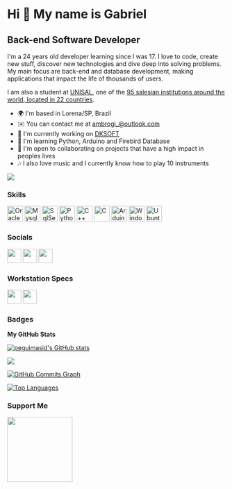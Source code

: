Hi 👋 My name is Gabriel
==========================

Back-end Software Developer
-----------------------------

I'm a 24 years old developer learning since I was 17. I love to code, create new stuff, discover new technologies and dive deep into solving problems. My main focus are back-end and database development, making applications that impact the life of thousands of users.

I am also a student at [UNISAL](https://unisal.br), one of the [95 salesian institutions around the world, located in 22 countries](https://ius-sdb.com/ius-world-networks/).

* 🌍  I'm based in Lorena/SP, Brazil
* ✉️  You can contact me at [ambrogi_@outlook.com](mailto:ambrogi_@outlook.com)
* 🚀  I'm currently working on [DKSOFT](https://suportedksoft.com.br)
* 🧠  I'm learning Python, Arduino and Firebird Database
* 🤝  I'm open to collaborating on projects that have a high impact in peoples lives
* 🎶  I also love music and I currently know how to play 10 instruments

<a href="https://www.github.com/guedonotfound" target="_blank" rel="noreferrer"><img
src="https://img.shields.io/github/followers/guedonotfound?logo=github&style=for-the-badge&color=3382ed&labelColor=171717" /></a>

### Skills

<p align="left">
<a href="https://www.oracle.com" target="_blank" rel="noreferrer"><img src="https://img.shields.io/badge/Oracle-F80000?style=for-the-badge&logo=Oracle&logoColor=white" height="36" alt="Oracle" /></a>
<a href="https://www.mysql.com" target="_blank" rel="noreferrer"><img src="https://img.shields.io/badge/MySQL-005C84?style=for-the-badge&logo=mysql&logoColor=white" height="36" alt="Mysql" /></a>
<a href="http://www.microsoft.com/sqlserver/" target="_blank" rel="noreferrer"><img src="https://img.shields.io/badge/Microsoft%20SQL%20Server-CC2927?style=for-the-badge&logo=microsoft%20sql%20server&logoColor=white" height="36" alt="SqlServer" /></a>
<a href="https://www.python.org" target="_blank" rel="noreferrer"><img src="https://img.shields.io/badge/Python-FFD43B?style=for-the-badge&logo=python&logoColor=blue" height="36" alt="Python" /></a>
<a href="http://www.cplusplus.org" target="_blank" rel="noreferrer"><img src="https://img.shields.io/badge/C%2B%2B-00599C?style=for-the-badge&logo=c%2B%2B&logoColor=white" height="36" alt="C++" /></a>
<a href="www.open-std.org/jtc1/sc22/wg14/" target="_blank" rel="noreferrer"><img src="https://img.shields.io/badge/C-00599C?style=for-the-badge&logo=c&logoColor=white" height="36" alt="C" /></a>
<a href="https://www.arduino.cc" target="_blank" rel="noreferrer"><img src="https://img.shields.io/badge/Arduino_IDE-00979D?style=for-the-badge&logo=arduino&logoColor=white" height="36" alt="Arduino" /></a>
<a href="www.microsoft.com/windows" target="_blank" rel="noreferrer"><img src="https://img.shields.io/badge/Windows-0078D6?style=for-the-badge&logo=windows&logoColor=white" height="36" alt="Windows" /></a>
<a href="https://ubuntu.com" target="_blank" rel="noreferrer"><img src="https://img.shields.io/badge/Ubuntu-E95420?style=for-the-badge&logo=ubuntu&logoColor=white" height="36" alt="Ubuntu" /></a>
</p>

### Socials

<p align="left"> <a href="https://discord.com/users/402554866406522891" target="_blank" rel="noreferrer"><img src="https://img.shields.io/badge/Discord-5865F2?style=for-the-badge&logo=discord&logoColor=white" height="32" /></a> <a href="https://www.linkedin.com/in/gabriel-ambrogi/" target="_blank" rel="noreferrer"><img src="https://img.shields.io/badge/LinkedIn-0077B5?style=for-the-badge&logo=linkedin&logoColor=white" height="32" /></a> <a href="https://www.youtube.com/guedesbrogidrumschannel" target="_blank" rel="noreferrer"><img src="https://img.shields.io/badge/YouTube-FF0000?style=for-the-badge&logo=youtube&logoColor=white" height="32" /></a></p>

### Workstation Specs

<p align="left"> <a href="https://www.intel.com/content/www/us/en/products/sku/190884/intel-core-i59600kf-processor-9m-cache-up-to-4-60-ghz/specifications.html" target="_blank" rel="noreferrer"><img src="https://img.shields.io/badge/Intel%20Core_i5_9600KF-0071C5?style=for-the-badge&logo=intel&logoColor=white" height="32" /></a> <a href="https://www.linkedin.com/in/gabriel-ambrogi/" target="_blank" rel="noreferrer"><img src="https://img.shields.io/badge/NVIDIA-RTX2060-76B900?style=for-the-badge&logo=nvidia&logoColor=white" height="32" /></a></p>

### Badges

<b>My GitHub Stats</b>

<a href="http://www.github.com/guedonotfound"><img src="https://github-readme-stats-peguimasid.vercel.app/api?username=guedonotfound&show_icons=true&hide=&count_private=true&title_color=3382ed&text_color=ffffff&icon_color=3382ed&bg_color=171717&hide_border=true&show_icons=true" alt="peguimasid's GitHub stats" /></a>

<a href="http://www.github.com/guedonotfound"><img src="https://github-readme-streak-stats.herokuapp.com/?user=guedonotfound&stroke=ffffff&background=171717&ring=3382ed&fire=3382ed&currStreakNum=ffffff&currStreakLabel=3382ed&sideNums=ffffff&sideLabels=ffffff&dates=ffffff&hide_border=true" /></a>

<a href="http://www.github.com/guedonotfound"><img src="https://activity-graph.herokuapp.com/graph?username=guedonotfound&bg_color=171717&color=ffffff&line=3382ed&point=ffffff&area_color=171717&area=true&hide_border=true&custom_title=GitHub%20Commits%20Graph" alt="GitHub Commits Graph" /></a>

<a href="https://github.com/guedonotfound" align="left"><img src="https://github-readme-stats-peguimasid.vercel.app/api/top-langs/?username=guedonotfound&layout=compact&title_color=3382ed&text_color=ffffff&icon_color=3382ed&bg_color=171717&hide_border=true&locale=en&custom_title=Top%20%Languages" alt="Top Languages" /></a>

### Support Me

<a href="https://www.buymeacoffee.com/peguimasid"><img src="https://cdn.buymeacoffee.com/buttons/v2/default-yellow.png" width="150" /></a>
